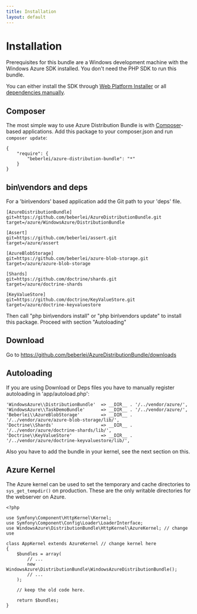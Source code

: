 ```yaml
---
title: Installation
layout: default
---
```


# Installation

Prerequisites for this bundle are a Windows development machine with the Windows Azure SDK installed. You don't need the PHP SDK to run this bundle.

You can either install the SDK through [Web Platform Installer](http://azurephp.interoperabilitybridges.com/articles/setup-the-windows-azure-development-environment-automatically-with-the-microsoft-web-platform-installer) or all [dependencies manually](http://azurephp.interoperabilitybridges.com/articles/setup-the-windows-azure-development-environment-manually).

## Composer

The most simple way to use Azure Distribution Bundle is with [Composer](http://www.packagist.org)-based applications. Add this package to your composer.json and run `composer update`:

    {
        "require": {
            "beberlei/azure-distribution-bundle": "*"
        }
    }

## bin\vendors and deps

For a 'bin\vendors' based application add the Git path to your 'deps' file.

    [AzureDistributionBundle]
    git=https://github.com/beberlei/AzureDistributionBundle.git
    target=/azure/WindowsAzure/DistributionBundle

    [Assert]
    git=https://github.com/beberlei/assert.git
    target=/azure/assert

    [AzureBlobStorage]
    git=https://github.com/beberlei/azure-blob-storage.git
    target=/azure/azure-blob-storage

    [Shards]
    git=https://github.com/doctrine/shards.git
    target=/azure/doctrine-shards

    [KeyValueStore]
    git=https://github.com/doctrine/KeyValueStore.git
    target=/azure/doctrine-keyvaluestore

Then call "php bin\vendors install" or "php bin\vendors update" to install this package. Proceed with section "Autoloading"

## Download

Go to https://github.com/beberlei/AzureDistributionBundle/downloads

## Autoloading

If you are using Download or Deps files you have to manually register autoloading in 'app/autoload.php':

    'WindowsAzure\\DistributionBundle'  => __DIR__ . '/../vendor/azure/',
    'WindowsAzure\\TaskDemoBundle'      => __DIR__ . '/../vendor/azure/',
    'Beberlei\\AzureBlobStorage'        => __DIR__ . '/../vendor/azure/azure-blob-storage/lib/',
    'Doctrine\\Shards'                  => __DIR__ . '/../vendor/azure/doctrine-shards/lib/',
    'Doctrine\\KeyValueStore'           => __DIR__ . '/../vendor/azure/doctrine-keyvaluestore/lib/',

Also you have to add the bundle in your kernel, see the next section on this.

## Azure Kernel

The Azure kernel can be used to set the temporary and cache directories to `sys_get_tempdir()` on production. These are the only writable directories for the webserver on Azure.

    <?php

    use Symfony\Component\HttpKernel\Kernel;
    use Symfony\Component\Config\Loader\LoaderInterface;
    use WindowsAzure\DistributionBundle\HttpKernel\AzureKernel; // change use

    class AppKernel extends AzureKernel // change kernel here
    {
        $bundles = array(
            // ...
            new WindowsAzure\DistributionBundle\WindowsAzureDistributionBundle();
            // ...
        );

        // keep the old code here.

        return $bundles;
    }
